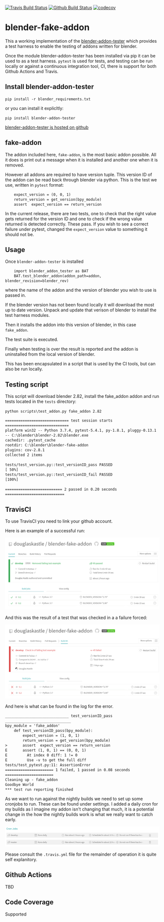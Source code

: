 [![Travis Build Status](https://travis-ci.org/douglaskastle/blender-fake-addon.svg?branch=master)](https://travis-ci.org/douglaskastle/blender-fake-addon)
[![Github Build Status](https://github.com/douglaskastle/blender-fake-addon/workflows/blender-fake-addon/badge.svg)](https://github.com/douglaskastle/blender-fake-addon/actions)
[![codecov](https://codecov.io/gh/douglaskastle/blender-fake-addon/branch/master/graph/badge.svg)](https://codecov.io/gh/douglaskastle/blender-fake-addon)

# blender-fake-addon

This a working implementation of the [blender-addon-tester](https://pypi.org/project/blender-addon-tester/) which provides a test harness to enable the testing of addons written for blender. 

Once the module blender-addon-tester has been installed via pip it can be used to as a test harness.  `pytest` is used for tests, and testing can be run locally or against a continuous integration tool, CI, there is support for both Github Actions and Travis. 

## Install blender-addon-tester

`pip install -r blender_requirements.txt`

or you can install it explicltly: 

`pip install blender-addon-tester`

[blender-addon-tester is hosted on github](https://github.com/douglaskastle/blender-addon-tester)

## fake-addon

The addon included here, `fake-addon`, is the most basic addon possible.  All it does is print out a message when it is installed and another one when it is removed.  

However all addons are required to have version tuple.  This version ID of the addon can be read back through blender via python.  This is the test we use, written in `pytest` format:

```
    expect_version = (0, 0, 1)
    return_version = get_version(bpy_module)
    assert  expect_version == return_version
```

In the current release, there are two tests, one to check that the right value gets returned for the version ID and one to check if the wrong value returned is detected correctly.  These pass.  If you wish to see a correct failure under pytest, changed the `expect_version` value to something it should not be.

## Usage

Once `blender-addon-tester` is installed 

```
    import blender_addon_tester as BAT
    BAT.test_blender_addon(addon_path=addon, blender_revision=blender_rev)
```

where the name of the addon and the version of blender you wish to use is passed in. 

If the blender version has not been found locally it will download the most up to date version. Unpack and update that verison of blender to install the test harness modules.  

Then it installs the addon into this version of blender, in this case `fake_addon`. 

The test suite is executed. 

Finally when testing is over the result is reported and the addon is uninstalled from the local version of blender.

This has been encapsulated in a script that is used by the CI tools, but can also be run locally.

## Testing script

This script will download blender 2.82, install the fake_addon addon and run tests located in the `tests` directory:

`python scripts\test_addon.py fake_addon 2.82`

```
============================= test session starts =============================
platform win32 -- Python 3.7.4, pytest-5.4.1, py-1.8.1, pluggy-0.13.1 -- C:\blender\blender-2.82\blender.exe
cachedir: .pytest_cache
rootdir: C:\blender\blender-fake-addon
plugins: cov-2.8.1
collected 2 items

tests/test_version.py::test_versionID_pass PASSED                         [ 50%]
tests/test_version.py::test_versionID_fail PASSED                         [100%]

========================== 2 passed in 0.20 seconds ===========================
```

## TravisCI

To use TravisCI you need to link your github account.

Here is an example of a successful run:

![cron](images/success.png)

And this was the result of a test that was checked in a a failure forced:

![cron](images/failure.png)

And here is what can be found in the log for the error.

```
_____________________________ test_versionID_pass ______________________________
bpy_module = 'fake_addon'
    def test_versionID_pass(bpy_module):
        expect_version = (1, 0, 1)
        return_version = get_version(bpy_module)
>       assert  expect_version == return_version
E       assert (1, 0, 1) == (0, 0, 1)
E         At index 0 diff: 1 != 0
E         Use -v to get the full diff
tests/test_pytest.py:11: AssertionError
====================== 1 failed, 1 passed in 0.08 seconds ======================
Cleaning up - fake_addon
Goodbye World
*** test run reporting finished
```
As we want to run against the nightly builds we need to set up some cronjobs to run.  These can be found under settings.  I added a daily cron for my builds as I imagine my addon isn't changing that much, it is a potential change in the how the nightly builds work is what we really want to catch early.

![cron](images/cron.png)

Please consult the `.travis.yml` file for the remainder of operation it is quite self explanitory.

## Github Actions

TBD

## Code Coverage

Supported
